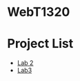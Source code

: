 # WebT1320

<h1>Project List</h1>

<ul>
    <li><a href="Lab%202/index.html" target="_blank">Lab 2</a></li>
    <li><a href="Lab3/index.html" target="_blank">Lab3</a></li>
<ul>
